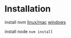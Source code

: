 # Installation
install nvm [linux/mac](https://github.com/nvm-sh/nvm?tab=readme-ov-file#installing-and-updating) [windows](https://github.com/coreybutler/nvm-windows)

install node `nvm install`




